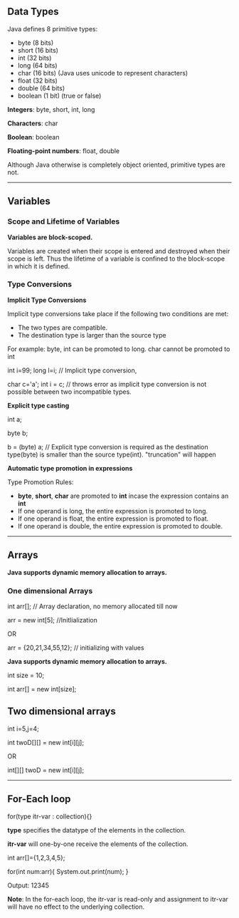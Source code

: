 ## Data Types

Java defines 8 primitive types:

- byte (8 bits)
- short (16 bits)
- int (32 bits)
- long (64 bits)
- char (16 bits) (Java uses unicode to represent characters)
- float (32 bits)
- double (64 bits)
- boolean (1 bit) (true or false)

**Integers**: byte, short, int, long

**Characters**: char

**Boolean**: boolean

**Floating-point numbers**: float, double

Although Java otherwise is completely object oriented, primitive types are not.

---

## Variables

### Scope and Lifetime of Variables

**Variables are block-scoped.**

Variables are created when their scope is entered and destroyed when their scope is left. Thus the lifetime of a variable is confined to the block-scope in which it is defined.

### Type Conversions

**Implicit Type Conversions**

Implicit type conversions take place if the following two conditions are met:

- The two types are compatible.
- The destination type is larger than the source type

For example: byte, int can be promoted to long. char cannot be promoted to int

int i=99;
long l=i; // Implicit type conversion,

char c='a';
int i = c; // throws error as implicit type conversion is not possible between two incompatible types.

**Explicit type casting**

int a;

byte b;

b = (byte) a; // Explicit type conversion is required as the destination type(byte) is smaller than the source type(int). "truncation" will happen

**Automatic type promotion in expressions**

Type Promotion Rules:

- **byte**, **short**, **char** are promoted to **int** incase the expression contains an **int**
- If one operand is long, the entire expression is promoted to long.
- If one operand is float, the entire expression is promoted to float.
- If one operand is double, the entire expression is promoted to double.

---

## Arrays

**Java supports dynamic memory allocation to arrays.**

### One dimensional Arrays

int arr[]; // Array declaration, no memory allocated till now

arr = new int[5]; //Initlialization

OR

arr = {20,21,34,55,12}; // initializing with values

**Java supports dynamic memory allocation to arrays.**

int size = 10;

int arr[] = new int[size];

## Two dimensional arrays

int i=5,j=4;

int twoD[][] = new int[i][j];

OR

int[][] twoD = new int[i][j];

---

## For-Each loop

for(type itr-var : collection){}

**type** specifies the datatype of the elements in the collection.

**itr-var** will one-by-one receive the elements of the collection.

int arr[]={1,2,3,4,5};

for(int num:arr){
System.out.print(num);
}

Output: 12345

**Note**: In the for-each loop, the itr-var is read-only and assignment to itr-var will have no effect to the underlying collection.
